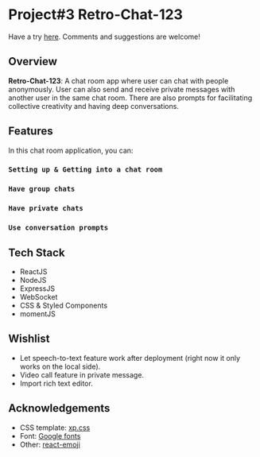 # Project#3 Retro-Chat-123

Have a try [here](https://retro-chat-123.netlify.app/). Comments and suggestions are welcome!

## Overview
**Retro-Chat-123**: A chat room app where user can chat with people anonymously. User can also send and receive private messages with another user in the same chat room. There are also prompts for facilitating collective creativity and having deep conversations.

## Features

In this chat room application, you can:

### `Setting up & Getting into a chat room`

### `Have group chats`

### `Have private chats`

### `Use conversation prompts`


## Tech Stack
* ReactJS
* NodeJS
* ExpressJS
* WebSocket
* CSS & Styled Components
* momentJS

## Wishlist
* Let speech-to-text feature work after deployment (right now it only works on the local side).
* Video call feature in private message.
* Import rich text editor.

## Acknowledgements
* CSS template: [xp.css](https://botoxparty.github.io/XP.css/)
* Font: [Google fonts](https://fonts.google.com/)
* Other: [react-emoji](https://github.com/banyan/react-emoji)
